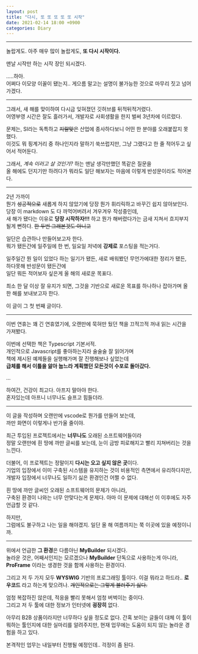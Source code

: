 ```yaml
---
layout: post
title: "다시, 또 또 또 또 또 시작"
date: 2021-02-14 18:00 +0900
categories: Diary
---
```


---
놀랍게도. 아주 매우 많이 놀랍게도, **또 다시 시작이다.**

맨날 시작만 하는 시작 장인 되시겠다.

.....하아.  
어쩌다 이모양 이꼴이 됐는지.. 게으름 말고는 설명이 불가능한 것으로 마무리 짓고 넘어가겠다.  

---
    
그래서, 새 해를 맞이하여 다시금 잊혀졌던 깃허브를 뒤적뒤적거렸다.  
어영부영 시간은 잘도 흘러가서, 개발자로 사회생활을 한지 벌써 3년차에 이르렀다.  
  
문제는, SI라는 독특하고 ~~지랄맞은~~ 산업에 종사하다보니 어떤 한 분야를 오래붙잡지 못했다.  
이것도 뭐 핑계거리 중 하나인지라 말하기 쑥쓰럽지만, 그냥 그랬다고 한 줄 적어두고 싶어서 적어둔다.  
  
그래서, _계속 이러고 살 것인가?_ 하는 맨날 생각만했던 똑같은 질문을  
올 해에도 던지기만 하려다가 뭐라도 일단 해보자는 마음에 이렇게 반성문이라도 적어본다.
   
   
---

2년 가까이  
뭔가 ~~성공적으로~~ 새롭게 하지 않았기에 당장 뭔가 휘리릭하고 바꾸긴 쉽지 않아보인다.   
당장 이 markdown 도 다 까먹어버려서 겨우겨우 작성중인데,  
새 해가 됐다는 이유로 **당장 시작하자!!!** 하고 뭔가 해버렸다가는 금새 지쳐서 흐지부지될게 뻔하다. ~~한 두번 그래본것도 아니고~~
   
일단은 습관하나 만들어보고자 한다.   
뭐가 됐든간에 일주일에 한 번, 일요일 저녁에 **강제로** 포스팅을 적는거다.  
  
일주일간 뭔 일이 있었다 하는 일기가 됐든, 새로 배워봤던 무언가에대한 정리가 됐든, 하다못해 반성문이 됐든간에  
일단 뭐든 적어보자 싶은게 올 해의 새로운 목표다.
  
최소 한 달 이상 잘 유지가 되면, 그것을 기반으로 새로운 목표를 하나하나 잡아가며 올 한 해를 보내보고자 한다.
  
이 글이 그 첫 번째 글이다.
  
---  
이번 연휴는 꽤 긴 연휴였기에, 오랜만에 묵혀만 뒀던 책을 끄적끄적 꺼내 읽는 시간을 가져봤다.  
  
이번에 선택한 책은 Typescript 기본서적.  
개인적으로 Javascript를 좋아하는지라 술술술 잘 읽어가며  
책에 제시된 예제들을 실행해가며 잘 진행해보나 싶었는데  
**급체를 해서 이틀을 앓아 눕느라 계획했던 모든것이 수포로 돌아갔다.**
  
...  
  
하여간, 건강이 최고다. 아프지 말아야 한다.  
혼자있는데 아프니 너무나도 슬프고 힘들더라.  
  
---
이 글을 작성하며 오랜만에 vscode로 뭔가를 만들어 보는데,  
까만 화면이 이렇게나 반가울 줄이야.  
  
최근 투입된 프로젝트에서는 **너무나도** 오래된 소프트웨어들이라  
정말 오랜만에 흰 땅에 까만 글씨를 보는데, 눈이 금방 피로해지고 빨리 지쳐버리는 것을 느낀다.  

더불어, 이 프로젝트는 정말이지 **다시는 오고 싶지 않은 곳**이다.   
기업의 입장에서 이미 구축된 시스템을 유지하는 것이 비용적인 측면에서 유리하다지만,  
개발자 입장에서 너무나도 일하기 싫은 환경인건 어쩔 수 없다.  
  
흰 땅에 까만 글씨인 오래된 소프트웨어의 문제가 아니라,  
구축된 환경이 나와는 너무 안맞다는게 문제다. 
아마 이 문제에 대해선 이 이후에도 자주 언급할 것 같다.   
  
하지만,  
그럼에도 불구하고 나는 일을 해야겠지. 일단 올 해 여름까지는 쭉 이곳에 있을 예정이니까.

---
  
위에서 언급한 **그 환경**은 다름아닌 __MyBuilder__ 되시겠다.  
놀라운 것은, 어째서인지는 모르겠으나 __MyBuilder__ 단독으로 사용하는게 아니라, __ProFrame__ 이라는 생경한 것을 함께 사용하는 환경이다.  
  
그리고 저 두 가지 모두 __WYSWIG__ 기반의 프로그래밍 툴이다. 이걸 뭐라고 하드라.. __로우코드__ 라고 하는게 맞으려나. ~~개인적으로는 그렇게 불러주기 싫다.~~  
  
엄청 복잡하진 않은데, 적응을 빨리 못해서 엄청 버벅이는 중이다.  
그리고 저 두 툴에 대한 정보가 인터넷에 **굉장히** 없다.  
  
아무리 B2B 상품이라지만 너무하다 싶을 정도로 없다. 간혹 보이는 글들이 대체 이 툴이 뭐하는 툴인지에 대한 실마리를 알려주지만, 현재 업무에는 도움이 되지 않는 놀라운 경험을 하고 있다.
  
본격적인 업무는 내일부터 진행될 예정인데.. 걱정이 좀 된다.